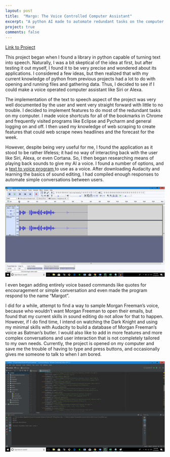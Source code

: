 ```yaml
---
layout: post
title:  "Margo: The Voice Controlled Computer Assistant"
excerpt: "A python AI made to automate redundant tasks on the computer. "
project: true
comments: false
---
```

[Link to Project](https://github.com/edwardbottom/Automated-Computer-Assistant)

This project began when I found a library in python capable of turning text into speech. Naturally, I was a bit skeptical of the idea at
first, but after testing it out myself, I found it to be very precise and wondered about its applications. I considered a few ideas, but
then realized that with my current knowledge of python from previous projects had a lot to do with opening and running files and gathering
data. Thus, I decided to see if I could make a voice operated computer assistant like Siri or Alexa. 

The implementation of the text to speech aspect of the project was very well documented by the user and went very straight forward with 
little to no trouble. I decided to implement features to do most of the redundant tasks on my computer. I made voice shortcuts for all of
the bookmarks in Chrome and frequently visited programs like Eclipse and Pycharm and general logging on and off. I then used my knowledge
of web scraping to create features that could web scrape news headlines and the forecast for the week. 

However, despite being very useful for me, I found the application as it stood to be rather lifeless; it had no way of interacting back 
with the user like Siri, Alexa, or even Cortana. So, I then began researching means of playing back sounds to give my AI a voice. I found 
a number of options, and a [text to voice program ](http://www.oddcast.com/home/demos/tts/tts_example.php ) to use as a voice. After 
downloading Audacity and learning the basics of sound editing, I had compiled enough responses to automate simple conversations between 
users. 

![Audacity](https://github.com/edwardbottom/Moon/blob/master/assets/img/audacity%20photo.png?raw=true)

I even began adding entirely voice based commands like quotes for encouragement or simple conversation and even made the program respond
to the name “Margot”. 

I did for a while, attempt to find a way to sample Morgan Freeman’s voice, because who wouldn’t want Morgan Freeman to open their emails, 
but found that my current skills in sound editing do not allow for that to happen. However, if I do find time, I intend on watching the
Dark Knight and using my minimal skills with Audacity to build a database of Morgan Freeman’s voice as Batman’s butler. I would also like
to add in more features and more complex conversations and user interaction that is not completely tailored to my own needs. Currently, 
the project is opened on my computer and save me the trouble of having to type and press buttons, and occasionally gives me someone to 
talk to when I am bored. 

![python](https://github.com/edwardbottom/Moon/blob/master/assets/img/python%20interface.png?raw=true)


